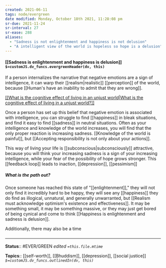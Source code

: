```yaml
---
created: 2021-06-11
tags: node/evergreen
date modified: Monday, October 18th 2021, 11:28:08 pm
sr-due: 2021-11-24
sr-interval: 27
sr-ease: 288
aliases:
  - "Sadness is not enlightenment and happiness is not delusion"
  - "A intelligent view of the world is hopeless so hope is a delusion"
---
```


#### [[Sadness is enlightenment and happiness is delusion]] `$=customJS.dv_funcs.evergreenHeader(dv, this)`

If a person internalizes the narrative that negative emotions are a sign of intelligence, it can warp their [[realism|realistic]] [[perception]] of the world, because [[Human's have an inability to admit that they are wrong]].

<u>[[What is the cognitive effect of living in an unjust world|What is the cognitive effect of living in a unjust world?]]</u>

Once a person has set up this belief that negative emotion is associated with intelligence, you can struggle to find [[happiness]] in bleak situations, and find it easy to find [[sadness]] in neutral situations. Often as your intelligence and knowledge of the world increases, you will find that the only proper reaction is increasing sadness. [[Knowledge of the world is painful]], but [[Accepting responsibility is not only about your actions]].


This way of living your life is [[subconscious|subconsciously]] attractive, because you will think your increasing sadness is a sign of your increasing intelligence, while your fear of the possibility of hope grows stronger.  This [[feedback loop]] leads to inaction, [[depression]], [[pessimism]]

##### What is the path out?

Once someone has reached this state of "[[enlightenment]]," they will not only find it incredibly hard to be happy, they will see any [[happiness]] they do find as illogical, unnatural, and generally unwarranted, but [[Realism must acknowledge optimism's existence and effectiveness]]. It may be something small, it may be something massive, or they may just get bored of being cynical and come to think [[Happiness is enlightenment and sadness is delusion]].

Additionally, there may also be a time 
### <hr class="footnote"/>

**Status**:: #EVER/GREEN
*edited `=this.file.mtime`*

**Topics**:: [[self-worth]], [[Bhuddism]], [[depression]], [[social justice]]
*`$=customJS.dv_funcs.outlinedIn(dv, this)`*


